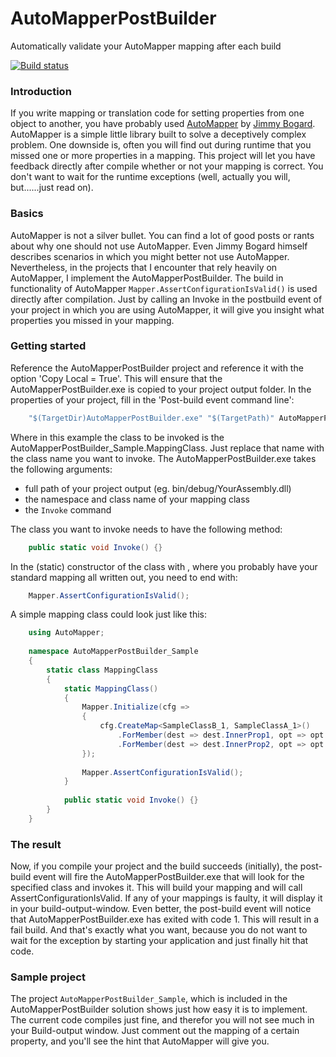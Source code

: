 # AutoMapperPostBuilder
Automatically validate your AutoMapper mapping after each build

[![Build status](https://ci.appveyor.com/api/projects/status/lmo8ou8d1m9ih4k9?svg=true)](https://ci.appveyor.com/project/cvanbergen/automapperpostbuilder)

### Introduction
If you write mapping or translation code for setting properties from one object to another, you have probably used [AutoMapper](http://automapper.org) by [Jimmy Bogard](https://github.com/jbogard). AutoMapper is a simple little library built to solve a deceptively complex problem. One downside is, often you will find out during runtime that you missed one or more properties in a mapping. This project will let you have feedback directly after compile whether or not your mapping is correct. You don't want to wait for the runtime exceptions (well, actually you will, but......just read on).

### Basics
AutoMapper is not a silver bullet. You can find a lot of good posts or rants about why one should not use AutoMapper. Even Jimmy Bogard himself describes scenarios in which you might better not use AutoMapper. Nevertheless, in the projects that I encounter that rely heavily on AutoMapper, I implement the AutoMapperPostBuilder.
The build in functionality of AutoMapper `Mapper.AssertConfigurationIsValid()` is used directly after compilation. Just by calling an Invoke in the postbuild event of your project in which you are using AutoMapper, it will give you insight what properties you missed in your mapping. 

### Getting started
Reference the AutoMapperPostBuilder project and reference it with the option 'Copy Local = True'. This will ensure that the AutoMapperPostBuilder.exe is copied to your project output folder. In the properties of your project, fill in the 'Post-build event command line':
```csharp
    "$(TargetDir)AutoMapperPostBuilder.exe" "$(TargetPath)" AutoMapperPostBuilder_Sample.MappingClass Invoke
```
Where in this example the class to be invoked is the AutoMapperPostBuilder_Sample.MappingClass. Just replace that name with the class name you want to invoke.
The AutoMapperPostBuilder.exe takes the following arguments:
* full path of your project output (eg. bin/debug/YourAssembly.dll)
* the namespace and class name of your mapping class
* the `Invoke` command

The class you want to invoke needs to have the following method:
```csharp
    public static void Invoke() {}
```
In the (static) constructor of the class with , where you probably have your standard mapping all written out, you need to end with:
```csharp
    Mapper.AssertConfigurationIsValid();
```

A simple mapping class could look just like this:
```csharp
    using AutoMapper;
    
    namespace AutoMapperPostBuilder_Sample
    {
        static class MappingClass
        {
            static MappingClass()
            {            
                Mapper.Initialize(cfg =>
                {
                    cfg.CreateMap<SampleClassB_1, SampleClassA_1>()                                        
                        .ForMember(dest => dest.InnerProp1, opt => opt.MapFrom(src => src.InnerProp10))
                        .ForMember(dest => dest.InnerProp2, opt => opt.MapFrom(src => src.InnerProp20));
                });
                
                Mapper.AssertConfigurationIsValid();
            }
    
            public static void Invoke() {}        
        }
    }
```

### The result
Now, if you compile your project and the build succeeds (initially), the post-build event will fire the AutoMapperPostBuilder.exe that will look for the specified class and invokes it. This will build your mapping and will call AssertConfigurationIsValid. If any of your mappings is faulty, it will display it in your build-output-window. 
Even better, the post-build event will notice that AutoMapperPostBuilder.exe has exited with code 1. This will result in a fail build. And that's exactly what you want, because you do not want to wait for the exception by starting your application and just finally hit that code.


### Sample project
The project `AutoMapperPostBuilder_Sample`, which is included in the AutoMapperPostBuilder solution shows just how easy it is to implement. The current code compiles just fine, and therefor you will not see much in your Build-output window. Just comment out the mapping of a certain property, and you'll see the hint that AutoMapper will give you.

